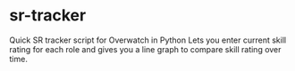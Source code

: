 # sr-tracker
Quick SR tracker script for Overwatch in Python
Lets you enter current skill rating for each role and gives you a line graph to compare skill rating over time.
